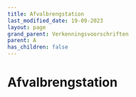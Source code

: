 ```yaml
---
title: Afvalbrengstation
last_modified_date: 19-09-2023
layout: page
grand_parent: Verkenningsvoorschriften
parent: A
has_children: false
---
```


Afvalbrengstation
=================

